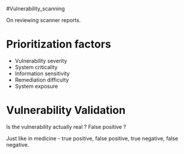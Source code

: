 #Vulnerability_scanning 

On reviewing scanner reports.

# Prioritization factors
- Vulnerability severity
- System criticality
- Information sensitivity
- Remediation difficulty
- System exposure

# Vulnerability Validation
Is the vulnerability actually real ? False positive ? 


Just like in medicine - true positive, false positive, true negative, false negative. 

